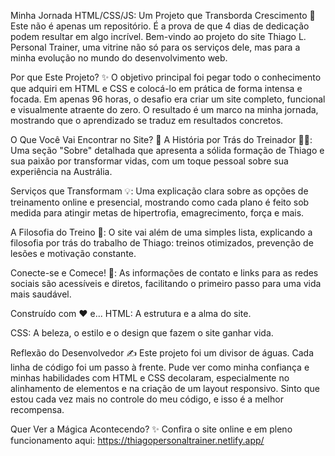 Minha Jornada HTML/CSS/JS: Um Projeto que Transborda Crescimento 🚀
Este não é apenas um repositório. É a prova de que 4 dias de dedicação podem resultar em algo incrível. Bem-vindo ao projeto do site Thiago L. Personal Trainer, uma vitrine não só para os serviços dele, mas para a minha evolução no mundo do desenvolvimento web.

Por que Este Projeto? ✨
O objetivo principal foi pegar todo o conhecimento que adquiri em HTML e CSS e colocá-lo em prática de forma intensa e focada. Em apenas 96 horas, o desafio era criar um site completo, funcional e visualmente atraente do zero. O resultado é um marco na minha jornada, mostrando que o aprendizado se traduz em resultados concretos.

O Que Você Vai Encontrar no Site? 👀
A História por Trás do Treinador 🏋️‍♂️: Uma seção "Sobre" detalhada que apresenta a sólida formação de Thiago e sua paixão por transformar vidas, com um toque pessoal sobre sua experiência na Austrália.

Serviços que Transformam 💡: Uma explicação clara sobre as opções de treinamento online e presencial, mostrando como cada plano é feito sob medida para atingir metas de hipertrofia, emagrecimento, força e mais.

A Filosofia do Treino 🧠: O site vai além de uma simples lista, explicando a filosofia por trás do trabalho de Thiago: treinos otimizados, prevenção de lesões e motivação constante.

Conecte-se e Comece! 📱: As informações de contato e links para as redes sociais são acessíveis e diretos, facilitando o primeiro passo para uma vida mais saudável.

Construído com ❤ e...
HTML: A estrutura e a alma do site.

CSS: A beleza, o estilo e o design que fazem o site ganhar vida.

Reflexão do Desenvolvedor ✍️
Este projeto foi um divisor de águas. Cada linha de código foi um passo à frente. Pude ver como minha confiança e minhas habilidades com HTML e CSS decolaram, especialmente no alinhamento de elementos e na criação de um layout responsivo. Sinto que estou cada vez mais no controle do meu código, e isso é a melhor recompensa.

Quer Ver a Mágica Acontecendo? ✨
Confira o site online e em pleno funcionamento aqui: https://thiagopersonaltrainer.netlify.app/
